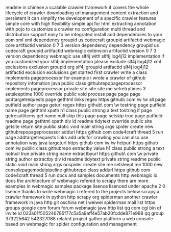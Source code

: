 readme in chinese a scalable crawler framework it covers the whole lifecycle of crawler downloading url management content extraction and persistent it can simplify the development of a specific crawler features simple core with high flexibility simple api for html extracting annotation with pojo to customize a crawler no configuration multi thread and distribution support easy to be integrated install add dependencies to your pom xml xml dependency groupid us codecraft groupid artifactid webmagic core artifactid version 0 7 3 version dependency dependency groupid us codecraft groupid artifactid webmagic extension artifactid version 0 7 3 version dependency webmagic use slf4j with slf4j log4j12 implementation if you customized your slf4j implementation please exclude slf4j log4j12 xml exclusions exclusion groupid org slf4j groupid artifactid slf4j log4j12 artifactid exclusion exclusions get started first crawler write a class implements pageprocessor for example i wrote a crawler of github repository infomation java public class githubrepopageprocessor implements pageprocessor private site site site me setretrytimes 3 setsleeptime 1000 override public void process page page page addtargetrequests page gethtml links regex https github\\ com \\w \\w all page putfield author page geturl regex https github\\ com \\w tostring page putfield name page gethtml xpath h1 class public strong a text tostring if page getresultitems get name null skip this page page setskip true page putfield readme page gethtml xpath div id readme tidytext override public site getsite return site public static void main string args spider create new githubrepopageprocessor addurl https github com code4craft thread 5 run page addtargetrequests links add urls for crawling you can also use annotation way java targeturl https github com \w \w helpurl https github com \w public class githubrepo extractby value h1 class public strong a text notnull true private string name extractbyurl https github\\ com \\w private string author extractby div id readme tidytext private string readme public static void main string args oospider create site me setsleeptime 1000 new consolepagemodelpipeline githubrepo class addurl https github com code4craft thread 5 run docs and samples documents http webmagic io docs the architecture of webmagic refered to scrapy there are more examples in webmagic samples package lisence lisenced under apache 2 0 lisence thanks to write webmagic i refered to the projects below scrapy a crawler framework in python http scrapy org spiderman another crawler framework in java http git oschina net l weiwei spiderman mail list https groups google com forum forum webmagic java http list qq com cgi bin qf invite id 023a01f505246785f77c5a5a9aff4e57ab20fcdde871e988 qq group 373225642 542327088 related project gather platform a web console based on webmagic for spider configuration and management